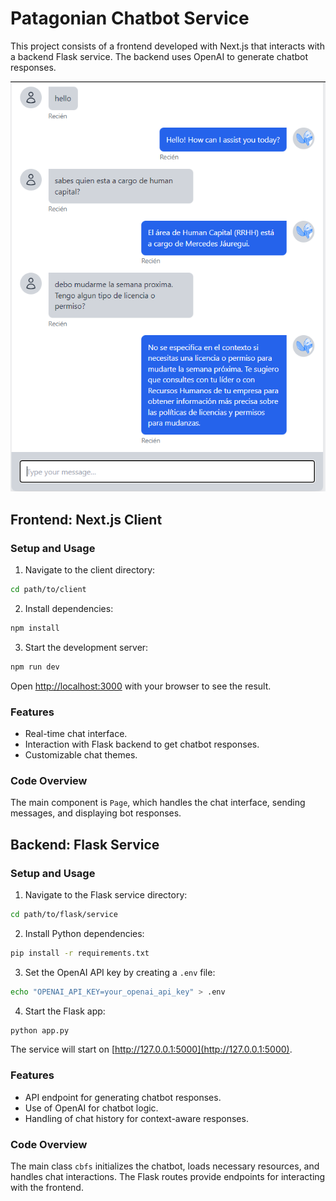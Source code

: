 

# Patagonian Chatbot Service

This project consists of a frontend developed with Next.js that interacts with a backend Flask service. The backend uses OpenAI to generate chatbot responses.

![Chatbot Screenshot](./screenshot.png)

## Frontend: Next.js Client

### Setup and Usage

1. Navigate to the client directory:

```bash
cd path/to/client
```

2. Install dependencies:

```bash
npm install
```

3. Start the development server:

```bash
npm run dev
```

Open [http://localhost:3000](http://localhost:3000) with your browser to see the result.

### Features

- Real-time chat interface.
- Interaction with Flask backend to get chatbot responses.
- Customizable chat themes.

### Code Overview

The main component is `Page`, which handles the chat interface, sending messages, and displaying bot responses.

## Backend: Flask Service

### Setup and Usage

1. Navigate to the Flask service directory:

```bash
cd path/to/flask/service
```

2. Install Python dependencies:

```bash
pip install -r requirements.txt
```

3. Set the OpenAI API key by creating a `.env` file:

```bash
echo "OPENAI_API_KEY=your_openai_api_key" > .env
```

4. Start the Flask app:

```bash
python app.py
```

The service will start on [http://127.0.0.1:5000](http://127.0.0.1:5000).

### Features

- API endpoint for generating chatbot responses.
- Use of OpenAI for chatbot logic.
- Handling of chat history for context-aware responses.

### Code Overview

The main class `cbfs` initializes the chatbot, loads necessary resources, and handles chat interactions. The Flask routes provide endpoints for interacting with the frontend.

